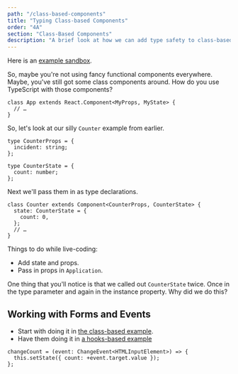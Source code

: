 ```yaml
---
path: "/class-based-components"
title: "Typing Class-based Components"
order: "4A"
section: "Class-Based Components"
description: "A brief look at how we can add type safety to class-based React cmponents."
---
```


Here is an [example sandbox](https://codesandbox.io/s/incident-counter-class-based-4h4d5).

So, maybe you're not using fancy functional components everywhere. Maybe, you've still got some class components around. How do you use TypeScript with those components?

```tsx
class App extends React.Component<MyProps, MyState> {
  // …
}
```

So, let's look at our silly `Counter` example from earlier.

```tsx
type CounterProps = {
  incident: string;
};

type CounterState = {
  count: number;
};
```

Next we'll pass them in as type declarations.

```tsx
class Counter extends Component<CounterProps, CounterState> {
  state: CounterState = {
    count: 0,
  };
  // …
}
```

Things to do while live-coding:

- Add state and props.
- Pass in props in `Application`.

One thing that you'll notice is that we called out `CounterState` twice. Once in the type parameter and again in the instance property. Why did we do this?

## Working with Forms and Events

- Start with doing it in [the class-based example](https://codesandbox.io/s/incident-counter-class-based-4h4d5?file=/src/Application.tsx).
- Have them doing it in [a hooks-based example](https://codesandbox.io/s/incident-counter-5rvp3?file=/src/Application.tsx)

```tsx
changeCount = (event: ChangeEvent<HTMLInputElement>) => {
  this.setState({ count: +event.target.value });
};
```
